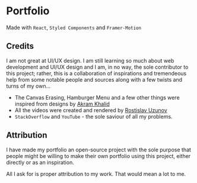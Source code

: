 # Portfolio

Made with `React`, `Styled Components` and `Framer-Motion`

## Credits

I am not great at UI/UX design. I am still learning so much about web development and UI/UX design and I am, in no way, the sole contributor to this project; rather, this is a collaboration of inspirations and tremendeous help from some notable people and sources along with a few twists and turns of my own...

- The Canvas Erasing, Hamburger Menu and a few other things were inspired from designs by [Akram Khalid](https://wrongakram.com/)
- All the videos were created and rendered by [Rostislav Uzunov](https://www.pexels.com/@rostislav-uzunov-3145660)
- `StackOverflow` and `YouTube` - the sole saviour of all my problems.

## Attribution

I have made my portfolio an open-source project with the sole purpose that people might be willing to make their own portfolio using this project, either directly or as an inspiration.

All I ask for is proper attribution to my work. That would mean a lot to me.
